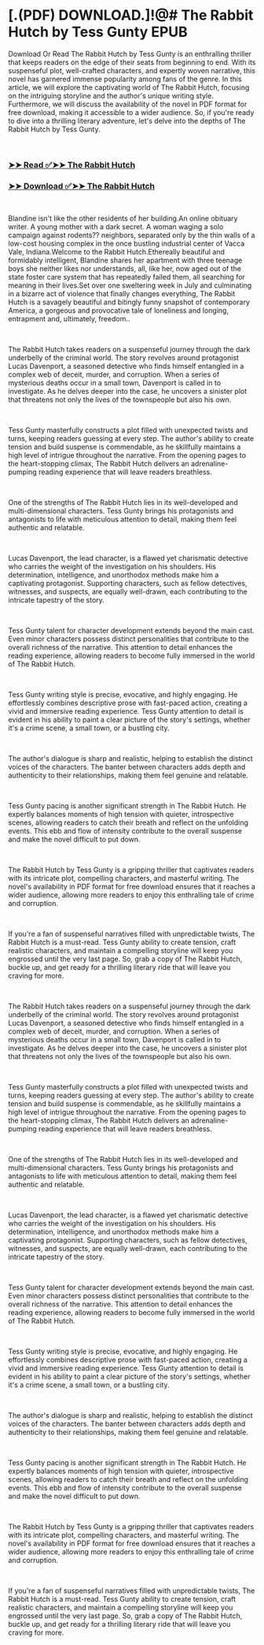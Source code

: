 # [.(PDF) DOWNLOAD.]!@# The Rabbit Hutch by Tess Gunty EPUB

<p>Download Or Read The Rabbit Hutch by Tess Gunty is an enthralling thriller that keeps readers on the edge of their seats from beginning to end. With its suspenseful plot, well-crafted characters, and expertly woven narrative, this novel has garnered immense popularity among fans of the genre. In this article, we will explore the captivating world of The Rabbit Hutch, focusing on the intriguing storyline and the author's unique writing style. Furthermore, we will discuss the availability of the novel in PDF format for free download, making it accessible to a wider audience. So, if you're ready to dive into a thrilling literary adventure, let's delve into the depths of The Rabbit Hutch by Tess Gunty.</p>
<p>&nbsp;</p>

### [➤➤ Read ✅➤➤ The Rabbit Hutch](https://realpdfbooksdrive.blogspot.com/id/59576076)

### [➤➤ Download ✅➤➤ The Rabbit Hutch](https://realpdfbooksdrive.blogspot.com/id/59576076)

<p>&nbsp;</p>
<p>Blandine isn't like the other residents of her building.An online obituary writer. A young mother with a dark secret. A woman waging a solo campaign against rodents?? neighbors, separated only by the thin walls of a low-cost housing complex in the once bustling industrial center of Vacca Vale, Indiana.Welcome to the Rabbit Hutch.Ethereally beautiful and formidably intelligent, Blandine shares her apartment with three teenage boys she neither likes nor understands, all, like her, now aged out of the state foster care system that has repeatedly failed them, all searching for meaning in their lives.Set over one sweltering week in July and culminating in a bizarre act of violence that finally changes everything, The Rabbit Hutch is a savagely beautiful and bitingly funny snapshot of contemporary America, a gorgeous and provocative tale of loneliness and longing, entrapment and, ultimately, freedom..</p>
<p>&nbsp;</p>
<p>The Rabbit Hutch takes readers on a suspenseful journey through the dark underbelly of the criminal world. The story revolves around protagonist Lucas Davenport, a seasoned detective who finds himself entangled in a complex web of deceit, murder, and corruption. When a series of mysterious deaths occur in a small town, Davenport is called in to investigate. As he delves deeper into the case, he uncovers a sinister plot that threatens not only the lives of the townspeople but also his own.</p>
<p>&nbsp;</p>
<p>Tess Gunty masterfully constructs a plot filled with unexpected twists and turns, keeping readers guessing at every step. The author's ability to create tension and build suspense is commendable, as he skillfully maintains a high level of intrigue throughout the narrative. From the opening pages to the heart-stopping climax, The Rabbit Hutch delivers an adrenaline-pumping reading experience that will leave readers breathless.</p>
<p>&nbsp;</p>
<p>One of the strengths of The Rabbit Hutch lies in its well-developed and multi-dimensional characters. Tess Gunty brings his protagonists and antagonists to life with meticulous attention to detail, making them feel authentic and relatable.</p>
<p>&nbsp;</p>
<p>Lucas Davenport, the lead character, is a flawed yet charismatic detective who carries the weight of the investigation on his shoulders. His determination, intelligence, and unorthodox methods make him a captivating protagonist. Supporting characters, such as fellow detectives, witnesses, and suspects, are equally well-drawn, each contributing to the intricate tapestry of the story.</p>
<p>&nbsp;</p>
<p>Tess Gunty talent for character development extends beyond the main cast. Even minor characters possess distinct personalities that contribute to the overall richness of the narrative. This attention to detail enhances the reading experience, allowing readers to become fully immersed in the world of The Rabbit Hutch.</p>
<p>&nbsp;</p>
<p>Tess Gunty writing style is precise, evocative, and highly engaging. He effortlessly combines descriptive prose with fast-paced action, creating a vivid and immersive reading experience. Tess Gunty attention to detail is evident in his ability to paint a clear picture of the story's settings, whether it's a crime scene, a small town, or a bustling city.</p>
<p>&nbsp;</p>
<p>The author's dialogue is sharp and realistic, helping to establish the distinct voices of the characters. The banter between characters adds depth and authenticity to their relationships, making them feel genuine and relatable.</p>
<p>&nbsp;</p>
<p>Tess Gunty pacing is another significant strength in The Rabbit Hutch. He expertly balances moments of high tension with quieter, introspective scenes, allowing readers to catch their breath and reflect on the unfolding events. This ebb and flow of intensity contribute to the overall suspense and make the novel difficult to put down.</p>
<p>&nbsp;</p>
<p>The Rabbit Hutch by Tess Gunty is a gripping thriller that captivates readers with its intricate plot, compelling characters, and masterful writing. The novel's availability in PDF format for free download ensures that it reaches a wider audience, allowing more readers to enjoy this enthralling tale of crime and corruption.</p>
<p>&nbsp;</p>
<p>If you're a fan of suspenseful narratives filled with unpredictable twists, The Rabbit Hutch is a must-read. Tess Gunty ability to create tension, craft realistic characters, and maintain a compelling storyline will keep you engrossed until the very last page. So, grab a copy of The Rabbit Hutch, buckle up, and get ready for a thrilling literary ride that will leave you craving for more.</p>
<p>&nbsp;</p>
<p>The Rabbit Hutch takes readers on a suspenseful journey through the dark underbelly of the criminal world. The story revolves around protagonist Lucas Davenport, a seasoned detective who finds himself entangled in a complex web of deceit, murder, and corruption. When a series of mysterious deaths occur in a small town, Davenport is called in to investigate. As he delves deeper into the case, he uncovers a sinister plot that threatens not only the lives of the townspeople but also his own.</p>
<p>&nbsp;</p>
<p>Tess Gunty masterfully constructs a plot filled with unexpected twists and turns, keeping readers guessing at every step. The author's ability to create tension and build suspense is commendable, as he skillfully maintains a high level of intrigue throughout the narrative. From the opening pages to the heart-stopping climax, The Rabbit Hutch delivers an adrenaline-pumping reading experience that will leave readers breathless.</p>
<p>&nbsp;</p>
<p>One of the strengths of The Rabbit Hutch lies in its well-developed and multi-dimensional characters. Tess Gunty brings his protagonists and antagonists to life with meticulous attention to detail, making them feel authentic and relatable.</p>
<p>&nbsp;</p>
<p>Lucas Davenport, the lead character, is a flawed yet charismatic detective who carries the weight of the investigation on his shoulders. His determination, intelligence, and unorthodox methods make him a captivating protagonist. Supporting characters, such as fellow detectives, witnesses, and suspects, are equally well-drawn, each contributing to the intricate tapestry of the story.</p>
<p>&nbsp;</p>
<p>Tess Gunty talent for character development extends beyond the main cast. Even minor characters possess distinct personalities that contribute to the overall richness of the narrative. This attention to detail enhances the reading experience, allowing readers to become fully immersed in the world of The Rabbit Hutch.</p>
<p>&nbsp;</p>
<p>Tess Gunty writing style is precise, evocative, and highly engaging. He effortlessly combines descriptive prose with fast-paced action, creating a vivid and immersive reading experience. Tess Gunty attention to detail is evident in his ability to paint a clear picture of the story's settings, whether it's a crime scene, a small town, or a bustling city.</p>
<p>&nbsp;</p>
<p>The author's dialogue is sharp and realistic, helping to establish the distinct voices of the characters. The banter between characters adds depth and authenticity to their relationships, making them feel genuine and relatable.</p>
<p>&nbsp;</p>
<p>Tess Gunty pacing is another significant strength in The Rabbit Hutch. He expertly balances moments of high tension with quieter, introspective scenes, allowing readers to catch their breath and reflect on the unfolding events. This ebb and flow of intensity contribute to the overall suspense and make the novel difficult to put down.</p>
<p>&nbsp;</p>
<p>The Rabbit Hutch by Tess Gunty is a gripping thriller that captivates readers with its intricate plot, compelling characters, and masterful writing. The novel's availability in PDF format for free download ensures that it reaches a wider audience, allowing more readers to enjoy this enthralling tale of crime and corruption.</p>
<p>&nbsp;</p>
<p>If you're a fan of suspenseful narratives filled with unpredictable twists, The Rabbit Hutch is a must-read. Tess Gunty ability to create tension, craft realistic characters, and maintain a compelling storyline will keep you engrossed until the very last page. So, grab a copy of The Rabbit Hutch, buckle up, and get ready for a thrilling literary ride that will leave you craving for more.</p>
<p>&nbsp;</p>
